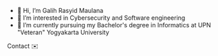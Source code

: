 - 👋 Hi, I’m Galih Rasyid Maulana
- 👀 I’m interested in Cybersecurity and Software engineering
- 🌱 I’m currently pursuing my Bachelor's degree in Informatics at UPN "Veteran" Yogyakarta University
  
Contact ✉️

<!---
Hyzas466/Hyzas466 is a ✨ special ✨ repository because its `README.md` (this file) appears on your GitHub profile.
You can click the Preview link to take a look at your changes.
--->
